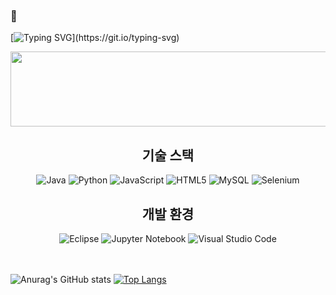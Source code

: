###  👋


[![Typing SVG](https://readme-typing-svg.demolab.com?font=Fira+Code&pause=1000&color=29F795&background=FFFFFF00&random=false&width=435&lines=Hhhhhhhhhhhhhhhhhhhhh....;wooooooobbss...)](https://git.io/typing-svg)

  <img src="https://render.gitanimals.org/lines/{dohdark}?pet-id=1&contribution-view=false" width="1000" height="120"/>


<div align="center">

  ## 기술 스택
  <img src="https://img.shields.io/badge/Java-007396?style=for-the-badge&logo=openjdk&logoColor=white" alt="Java" />
  <img src="https://img.shields.io/badge/Python-3776AB?style=for-the-badge&logo=python&logoColor=white" alt="Python" />
  <img src="https://img.shields.io/badge/JavaScript-F7DF1E?style=for-the-badge&logo=javascript&logoColor=white" alt="JavaScript" />
  <img src="https://img.shields.io/badge/HTML5-E34F26?style=for-the-badge&logo=html5&logoColor=white" alt="HTML5" />
  <img src="https://img.shields.io/badge/MySQL-4479A1?style=for-the-badge&logo=mysql&logoColor=white" alt="MySQL" />
  <img src="https://img.shields.io/badge/Selenium-43B02A?style=for-the-badge&logo=selenium&logoColor=white" alt="Selenium" />

  ## 개발 환경
  <img src="https://img.shields.io/badge/Eclipse-2C2255?style=for-the-badge&logo=eclipse&logoColor=white" alt="Eclipse" />
  <img src="https://img.shields.io/badge/Jupyter-F37626.svg?&style=for-the-badge&logo=Jupyter&logoColor=white" alt="Jupyter Notebook" />
  <img src="https://img.shields.io/badge/Visual_Studio_Code-0078D4?style=for-the-badge&logo=visual%20studio%20code&logoColor=white" alt="Visual Studio Code" />
</div>
<br>
<br>



<!--
**dohdark/dohdark** is a ✨ _special_ ✨ repository because its `README.md` (this file) appears on your GitHub profile.

Here are some ideas to get you started:

- 🔭 I’m currently working on ...
- 🌱 I’m currently learning ...
- 👯 I’m looking to collaborate on ...
- 🤔 I’m looking for help with ...
- 💬 Ask me about ...
- 📫 How to reach me: ...
- 😄 Pronouns: ...
- ⚡ Fun fact: ...
-->
![Anurag's GitHub stats](https://github-readme-stats.vercel.app/api?username=dohdark&show_icons=true) 	 [![Top Langs](https://github-readme-stats.vercel.app/api/top-langs/?username=dohdark&langs_count=8)](https://github.com/anuraghazra/github-readme-stats) 

